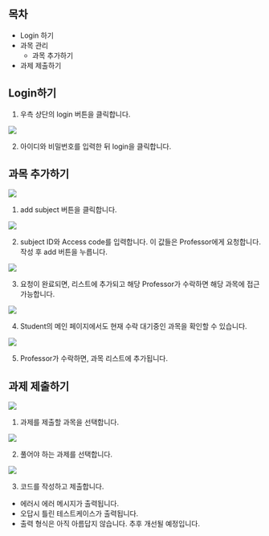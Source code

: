 ## 목차
- <a href=""></a>Login 하기
- 과목 관리
  - 과목 추가하기
- 과제 제출하기

## Login하기
1. 우측 상단의 login 버튼을 클릭합니다.
  
  ![](https://github.com/ByoungJoonIm/University-Coding-Site/blob/master/captures/student_login_1.JPG)

2. 아이디와 비밀번호를 입력한 뒤 login을 클릭합니다.

## 과목 추가하기

  ![](https://github.com/ByoungJoonIm/University-Coding-Site/blob/master/captures/student_add_subject_1.JPG)

1. add subject 버튼을 클릭합니다.

  ![](https://github.com/ByoungJoonIm/University-Coding-Site/blob/master/captures/student_add_subject_2.JPG)

2. subject ID와 Access code를 입력합니다. 이 값들은 Professor에게 요청합니다. 작성 후 add 버튼을 누릅니다.

  ![](https://github.com/ByoungJoonIm/University-Coding-Site/blob/master/captures/student_add_subject_3.JPG)

3. 요청이 완료되면, 리스트에 추가되고 해당 Professor가 수락하면 해당 과목에 접근 가능합니다.

  ![](https://github.com/ByoungJoonIm/University-Coding-Site/blob/master/captures/student_add_subject_4.JPG)

4. Student의 메인 페이지에서도 현재 수락 대기중인 과목을 확인할 수 있습니다.

  ![](https://github.com/ByoungJoonIm/University-Coding-Site/blob/master/captures/student_add_subject_5.JPG)

5. Professor가 수락하면, 과목 리스트에 추가됩니다.

## 과제 제출하기

  ![](https://github.com/ByoungJoonIm/University-Coding-Site/blob/master/captures/student_submit_assignment_1.JPG)

1. 과제를 제출할 과목을 선택합니다.

  ![](https://github.com/ByoungJoonIm/University-Coding-Site/blob/master/captures/student_submit_assignment_2.JPG)

2. 풀어야 하는 과제를 선택합니다.

  ![](https://github.com/ByoungJoonIm/University-Coding-Site/blob/master/captures/student_submit_assignment_3.JPG)

3. 코드를 작성하고 제출합니다.
  - 에러시 에러 메시지가 출력됩니다.
  - 오답시 틀린 테스트케이스가 출력됩니다.
  - 출력 형식은 아직 아름답지 않습니다. 추후 개선될 예정입니다.

